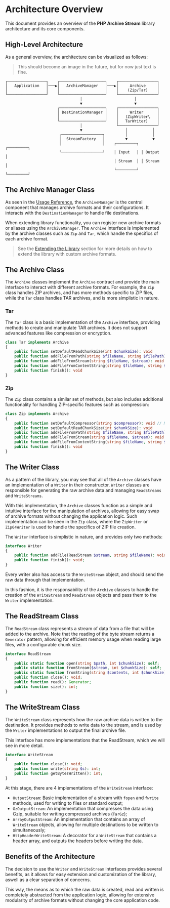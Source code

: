 # Architecture Overview

This document provides an overview of the **PHP Archive Stream** library architecture and its core components.

## High-Level Architecture

As a general overview, the architecture can be visualized as follows:

> This should become an image in the future, but for now just text is fine.

```
┌─────────────────┐    ┌────────────────────┐    ┌─────────────────┐
│   Application   │───▶│   ArchiveManager   │───▶│     Archive     │
│                 │    │                    │    │    (Zip/Tar)    │
└─────────────────┘    └────────────────────┘    └─────────────────┘
                                 │                       │
                                 ▼                       ▼
                       ┌────────────────────┐    ┌─────────────────┐
                       │ DestinationManager │    │     Writer      │
                       │                    │    │   (ZipWriter\   │
                       └────────────────────┘    │   TarWriter)    │
                                 │               └─────────────────┘
                                 ▼                   │           │
                        ┌──────────────────┐         │           │
                        │  StreamFactory   │         ▼           ▼
                        │                  │    ┌─────────┐ ┌─────────┐
                        └──────────────────┘    │ Input   │ │ Output  │
                                                │ Stream  │ │ Stream  │
                                                └─────────┘ └─────────┘
```

## The Archive Manager Class

As seen in the [Usage Reference](./USAGE.md), the `ArchiveManager` is the central component that manages archive formats and their configurations. It interacts with the `DestinationManager` to handle file destinations.

When extending library functionality, you can register new archive formats or aliases using the `ArchiveManager`. The `Archive` interface is implemented by the archive classes such as `Zip` and `Tar`, which handle the specifics of each archive format.

> See the [Extending the Library](./4-EXTENDING.md) section for more details on how to extend the library with custom archive formats.

## The Archive Class

The `Archive` classes implement the `Archive` contract and provide the main interface to interact with different archive formats. For example, the `Zip` class handles ZIP archives, and has more methods specific to ZIP files, while the `Tar` class handles TAR archives, and is more simplistic in nature.

### Tar

The `Tar` class is a basic implementation of the `Archive` interface, providing methods to create and manipulate TAR archives. It does not support advanced features like compression or encryption.

```php
class Tar implements Archive
{
    public function setDefaultReadChunkSize(int $chunkSize): void
    public function addFileFromPath(string $fileName, string $filePath): void
    public function addFileFromStream(string $fileName, $stream): void
    public function addFileFromContentString(string $fileName, string $fileContents): void
    public function finish(): void
}
```

### Zip

The `Zip` class contains a similar set of methods, but also includes additional functionality for handling ZIP-specific features such as compression:

```php
class Zip implements Archive
{
    public function setDefaultCompressor(string $compressor): void // Not present in the Archive interface
    public function setDefaultReadChunkSize(int $chunkSize): void
    public function addFileFromPath(string $fileName, string $filePath): void
    public function addFileFromStream(string $fileName, $stream): void
    public function addFileFromContentString(string $fileName, string $fileContents): void
    public function finish(): void
}
```

## The Writer Class

As a pattern of the library, you may see that all of the `Archive` classes have an implementation of a `Writer` in their constructor. `Writer` classes are responsible for generating the raw archive data and managing `ReadStreams` and `WriteStreams`.

With this implementation, the `Archive` classes function as a simple and intuitive interface for the manipulation of archives, allowing for easy swap of archive formats without changing the application logic. Such implementation can be seen in the `Zip` class, where the `ZipWriter` or `Zip64Writer` is used to handle the specifics of ZIP file creation.

The `Writer` interface is simplistic in nature, and provides only two methods:

```php
interface Writer
{
    public function addFile(ReadStream $stream, string $fileName): void;
    public function finish(): void;
}
```

Every writer also has access to the `WriteStream` object, and should send the raw data through that implementation.

In this fashion, it is the responsability of the `Archive` classes to handle the creation of the `WriteStream` and `ReadStream` objects and pass them to the `Writer` implementation.

## The ReadStream Class

The `ReadStream` class represents a stream of data from a file that will be added to the archive. Note that the reading of the byte stream returns a `Generator` pattern, allowing for efficient memory usage when reading large files, with a configurable chunk size.

```php
interface ReadStream
{
    public static function open(string $path, int $chunkSize): self;
    public static function fromStream($stream, int $chunkSize): self;
    public static function fromString(string $contents, int $chunkSize): self;
    public function close(): void;
    public function read(): Generator;
    public function size(): int;
}
```

## The WriteStream Class

The `WriteStream` class represents how the raw archive data is written to the destination. It provides methods to write data to the stream, and is used by the `Writer` implementations to output the final archive file.

This interface has more implementations that the ReadStream, which we will see in more detail.

```php
interface WriteStream
{
    public function close(): void;
    public function write(string $s): int;
    public function getBytesWritten(): int;
}
```

At this stage, there are 4 implementations of the `WriteStream` interface:
- `OutputStream`: Basic implementation of a stream with `fopen` and `fwrite` methods, used for writing to files or standard output;
- `GzOutputStream`: An implementation that compresses the data using Gzip, suitable for writing compressed archives (`TarGz`);
- `ArrayOutputStream`: An implementation that contains an array of `WriteStream` objects, allowing for multiple destinations to be written to simultaneously;
- `HttpHeaderWriteStream`: A decorator for a `WriteStream` that contains a header array, and outputs the headers before writing the data.

## Benefits of the Architecture

The decision to use the `Writer` and `WriteStream` interfaces provides several benefits, as it allows for easy extension and customization of the library, aswell as a clear separation of concerns.

This way, the means as to which the raw data is created, read and written is completely abstracted from the application logic, allowing for extensive modularity of archive formats without changing the core application code.
